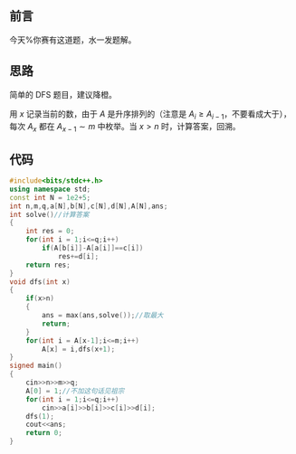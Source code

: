 ## 前言

今天%你赛有这道题，水一发题解。

## 思路

简单的 DFS 题目，建议降橙。

用 $x$ 记录当前的数，由于 $A$ 是升序排列的（注意是 $A_i\geq A_{i-1}$，不要看成大于），每次 $A_x$ 都在 $A_{x-1}\sim m$ 中枚举。当 $x>n$ 时，计算答案，回溯。

## 代码

```cpp
#include<bits/stdc++.h>
using namespace std;
const int N = 1e2+5;
int n,m,q,a[N],b[N],c[N],d[N],A[N],ans;
int solve()//计算答案
{
	int res = 0;
	for(int i = 1;i<=q;i++)
		if(A[b[i]]-A[a[i]]==c[i])
			res+=d[i];
	return res;
}
void dfs(int x)
{
	if(x>n)
	{
		ans = max(ans,solve());//取最大
		return;
	}
	for(int i = A[x-1];i<=m;i++)
		A[x] = i,dfs(x+1);
}
signed main()
{
	cin>>n>>m>>q;
	A[0] = 1;//不加这句话见祖宗
	for(int i = 1;i<=q;i++)
		cin>>a[i]>>b[i]>>c[i]>>d[i];
	dfs(1);
	cout<<ans;
	return 0;
}
```